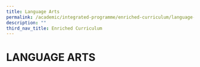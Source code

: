 ```yaml
---
title: Language Arts
permalink: /academic/integrated-programme/enriched-curriculum/language-arts/
description: ""
third_nav_title: Enriched Curriculum
---
```

# LANGUAGE ARTS
